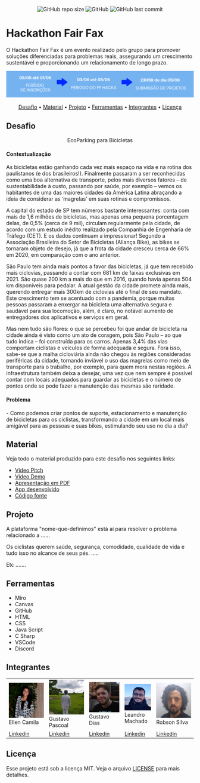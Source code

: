 <p align="center">
<img alt="GitHub repo size" src="https://img.shields.io/github/repo-size/gpd38/desafioShaweeFairFax">
<img alt="GitHub" src="https://img.shields.io/github/license/gpd38/desafioShaweeFairFax">
<img alt="GitHub last commit" src="https://img.shields.io/github/last-commit/gpd38/desafioShaweeFairFax?color=red">
</p>

# Hackathon Fair Fax 

O Hackathon Fair Fax é um evento realizado pelo grupo para promover soluções diferenciadas para problemas reais, assegurando um crescimento sustentável e proporcionando um relacionamento de longo prazo.

<img src="img/datas.png"/><br>

<p align="center">
  <a href="#desafio">Desafio</a> •
  <a href="#material">Material</a> •
  <a href="#projeto">Projeto</a> •
  <a href="#ferramentas">Ferramentas</a> •
  <a href="#integrantes">Integrantes</a> •
  <a href="#licença">Licença</a>
</p>

## Desafio

<p align="center">EcoParking para Bicicletas</p>

#### Contextualização

<p>As bicicletas estão ganhando cada vez mais espaço na vida e na rotina dos paulistanos (e dos brasileiros!). Finalmente passaram a ser reconhecidas como uma boa alternativa de transporte, pelos mais diversos fatores – de sustentabilidade à custo, passando por saúde, por exemplo – vemos os habitantes de uma das maiores cidades da América Latina abraçando a ideia de considerar as ‘magrelas’ em suas rotinas e compromissos.</p>

<p>A capital do estado de SP tem números bastante interessantes: conta com mais de 1,6 milhões de bicicletas, mas apenas uma pequena porcentagem delas, de 0,5% (cerca de 9 mil), circulam regularmente pela cidade, de acordo com um estudo inédito realizado pela Companhia de Engenharia de Tráfego (CET). E os dados continuam a impressionar! Segundo a Associação Brasileira do Setor de Bicicletas (Aliança Bike), as bikes se tornaram objeto de desejo, já que a frota da cidade cresceu cerca de 66% em 2020, em comparação com o ano anterior.</p>

<p>São Paulo tem ainda mais pontos a favor das bicicletas, já que tem recebido mais ciclovias, passando a contar com 681 km de faixas exclusivas em 2021. São quase 200 km a mais do que em 2016, quando havia apenas 504 km disponíveis para pedalar. A atual gestão da cidade promete ainda mais, querendo entregar mais 300km de ciclovias até o final de seu mandato. Este crescimento tem se acentuado com a pandemia, porque muitas pessoas passaram a enxergar na bicicleta uma alternativa segura e saudável para sua locomoção, além, é claro, no notável aumento de entregadores dos aplicativos e serviços em geral. </p>

<p>Mas nem tudo são flores: o que se percebeu foi que andar de bicicleta na cidade ainda é visto como um ato de coragem, pois São Paulo – ao que tudo indica – foi construída para os carros. Apenas 3,4% das vias comportam ciclistas e veículos de forma adequada e segura. Fora isso, sabe-se que a malha cicloviária ainda não chegou às regiões consideradas periféricas da cidade, tornando inviável o uso das magrelas como meio de transporte para o trabalho, por exemplo, para quem mora nestas regiões. A infraestrutura também deixa a desejar, uma vez que nem sempre é possível contar com locais adequados para guardar as bicicletas e o número de pontos onde se pode fazer a manutenção das mesmas são raridade.</p>

#### Problema

<p>- Como podemos criar pontos de suporte, estacionamento e manutenção de bicicletas para os ciclistas, transformando a cidade em um local mais amigável para as pessoas e suas bikes, estimulando seu uso no dia a dia?</p>

## Material

Veja todo o material produzido para este desafio nos seguintes links:

- [Vídeo Pitch](#)
- [Vídeo Demo](#)
- [Apresentação em PDF](#)
- [App desenvolvido](#)
- [Código fonte](#)

## Projeto

A plataforma "nome-que-definimos" está aí para resolver o problema relacionado a ......

Os ciclistas querem saúde, segurança, comodidade, qualidade de vida e tudo isso no alcance de seus pés. .....

Etc .......

## Ferramentas

<ul>
<li>Miro</li>
<li>Canvas</li>
<li>GitHub</li>
<li>HTML</li>
<li>CSS</li>
<li>Java Script</li>
<li>C Sharp</li>
<li>VSCode</li>
<li>Discord</li>
</ul>

## Integrantes

<table>
<tr>
    <td><img alt="Foto da Ellen" src="img/ellencamilacardias.png" /><br>Ellen Camila</td>
    <td><img alt="Foto do Gustavo Pascoal" src="img/gustavopascoal.png" /><br>Gustavo Pascoal</td>
    <td><img alt="Foto do Gustavo Dias" src="img/gustavodias.png" /><br>Gustavo Dias</td>
    <td><img alt="Foto do Leandro" src="img/leandromachadocosta.png" /><br>Leandro Machado</td>
    <td><img alt="Foto do Robson" src="img/robsonsilva.png" /><br>Robson Silva</td>
  </tr>
  <tr>
    <td><a href="https://www.linkedin.com/in/ellencamilacardias/" target="_blank">Linkedin</a></td>
    <td><a href="https://www.linkedin.com/in/gpascoal/" target="_blank">Linkedin</a></td>
    <td><a href="https://www.linkedin.com/in/gustavopereiradias" target="_blank">Linkedin</a></td>
    <td><a href="https://www.linkedin.com/in/leandro275/" target="_blank">Linkedin</a></td>
    <td><a href="https://github.com/rjsilvaoficial" target="_blank">Linkedin</a></td>
  </tr>
  </table>

## Licença

Esse projeto está sob a licença MIT. Veja o arquivo [LICENSE](LICENSE.md) para mais detalhes.
